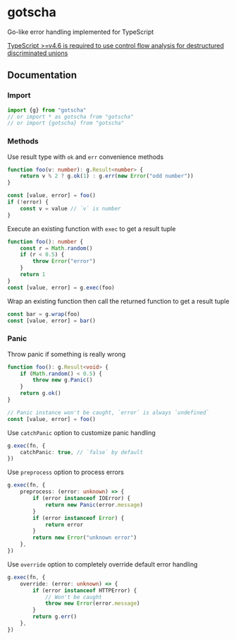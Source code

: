 # gotscha

Go-like error handling implemented for TypeScript

[TypeScript >=v4.6
is required to use control flow analysis for destructured discriminated unions](https://www.typescriptlang.org/docs/handbook/release-notes/typescript-4-6.html#control-flow-analysis-for-destructured-discriminated-unions)

## Documentation

### Import

```ts
import {g} from "gotscha"
// or import * as gotscha from "gotscha"
// or import {gotscha} from "gotscha"
```

### Methods

Use result type with `ok` and `err` convenience methods

```ts
function foo(v: number): g.Result<number> {
	return v % 2 ? g.ok(1) : g.err(new Error("odd number"))
}

const [value, error] = foo()
if (!error) {
	const v = value // `v` is number
}
```

Execute an existing function with `exec` to get a result tuple

```ts
function foo(): number {
	const r = Math.random()
	if (r < 0.5) {
		throw Error("error")
	}
	return 1
}
const [value, error] = g.exec(foo)
```

Wrap an existing function then call the returned function to get a result tuple

```ts
const bar = g.wrap(foo)
const [value, error] = bar()
```

### Panic

Throw panic if something is really wrong

```ts
function foo(): g.Result<void> {
	if (Math.random() < 0.5) {
		throw new g.Panic()
	}
	return g.ok()
}

// Panic instance won't be caught, `error` is always `undefined`
const [value, error] = foo()
```

Use `catchPanic` option to customize panic handling

```ts
g.exec(fn, {
	catchPanic: true, // `false` by default
})
```

Use `preprocess` option to process errors

```ts
g.exec(fn, {
	preprocess: (error: unknown) => {
		if (error instanceof IOError) {
			return new Panic(error.message)
		}
		if (error instanceof Error) {
			return error
		}
		return new Error("unknown error")
	},
})
```

Use `override` option to completely override default error handling

```ts
g.exec(fn, {
	override: (error: unknown) => {
		if (error instanceof HTTPError) {
			// Won't be caught
			throw new Error(error.message)
		}
		return g.err()
	},
})
```
